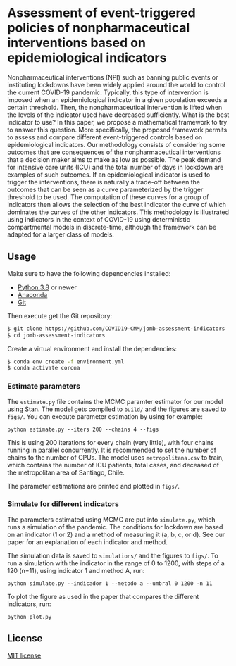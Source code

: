 # Assessment of event-triggered policies of nonpharmaceutical interventions based on epidemiological indicators

Nonpharmaceutical interventions (NPI) such as banning public events or instituting lockdowns have been widely applied around the world to control the current COVID-19 pandemic. Typically, this type of intervention is imposed when an epidemiological indicator in a given population exceeds a certain threshold. Then, the nonpharmaceutical intervention is lifted when the levels of the indicator used have decreased sufficiently. What is the best indicator to use? In this paper, we propose a mathematical framework to try to answer this question. More specifically, the proposed framework permits to assess and compare different event-triggered controls based on epidemiological indicators. Our methodology consists of considering some outcomes that are consequences of the nonpharmaceutical interventions that a decision maker aims to make as low as possible. The peak demand for intensive care units (ICU) and the total number of days in lockdown are examples of such outcomes. If an epidemiological indicator is used to trigger the interventions, there is naturally a trade-off between the outcomes that can be seen as a curve parameterized by the trigger threshold to be used. The computation of these curves for a group of indicators then allows the selection of the best indicator the curve of which dominates the curves of the other indicators. This methodology is illustrated using indicators in the context of COVID-19 using deterministic compartmental models in discrete-time, although the framework can be adapted for a larger class of models.

## Usage
Make sure to have the following dependencies installed:

- [Python 3.8](https://www.python.org/downloads/) or newer
- [Anaconda](https://docs.anaconda.com/anaconda/install/)
- [Git](https://git-scm.com/downloads)

Then execute get the Git repository:
```bash
$ git clone https://github.com/COVID19-CMM/jomb-assessment-indicators
$ cd jomb-assessment-indicators
```

Create a virtual environment and install the dependencies:

```bash
$ conda env create -f environment.yml
$ conda activate corona
```

### Estimate parameters
The `estimate.py` file contains the MCMC paramter estimator for our model using Stan. The model gets compiled to `build/` and the figures are saved to `figs/`. You can execute parameter estimation by using for example:

    python estimate.py --iters 200 --chains 4 --figs

This is using 200 iterations for every chain (very little), with four chains running in parallel concurrently. It is recommended to set the number of chains to the number of CPUs. The model uses `metropolitana.csv` to train, which contains the number of ICU patients, total cases, and deceased of the metropolitan area of Santiago, Chile.

The parameter estimations are printed and plotted in `figs/`.

### Simulate for different indicators
The parameters estimated using MCMC are put into `simulate.py`, which runs a simulation of the pandemic. The conditions for lockdown are based on an indicator (1 or 2) and a method of measuring it (a, b, c, or d). See our paper for an explanation of each indicator and method.

The simulation data is saved to `simulations/` and the figures to `figs/`. To run a simulation with the indicator in the range of 0 to 1200, with steps of a 120 (n=11), using indicator 1 and method A, run:

    python simulate.py --indicador 1 --metodo a --umbral 0 1200 -n 11

To plot the figure as used in the paper that compares the different indicators, run:

    python plot.py

## License
[MIT license](https://github.com/COVID19-CMM/jomb-assessment-indicators/blob/master/LICENSE)
